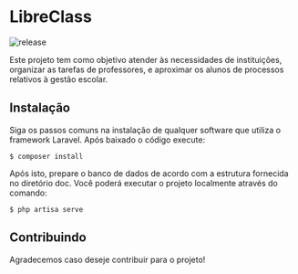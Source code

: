 # LibreClass

![release](https://img.shields.io/badge/release-v0.1.0-blue.svg)

Este projeto tem como objetivo atender às necessidades de instituições, organizar as tarefas de professores, e aproximar os alunos de processos relativos à gestão escolar.

## Instalação

Siga os passos comuns na instalação de qualquer software que utiliza o framework Laravel. Após baixado o código execute:

    $ composer install

Após isto, prepare o banco de dados de acordo com a estrutura fornecida no diretório doc. Você poderá executar o projeto localmente através do comando:

    $ php artisa serve

## Contribuindo

Agradecemos caso deseje contribuir para o projeto!
